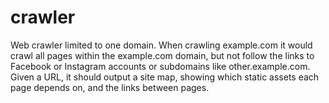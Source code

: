 crawler
=======

Web crawler limited to one domain. When crawling example.com it would crawl all pages within the example.com domain, but not follow the links to Facebook or Instagram accounts or subdomains like other.example.com. Given a URL, it should output a site map, showing which static assets each page depends on, and the links between pages.
